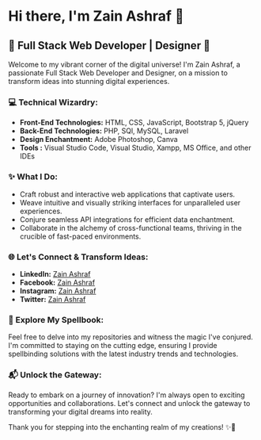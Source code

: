 # Hi there, I'm Zain Ashraf 👋

## 🚀 Full Stack Web Developer | Designer 🎨

Welcome to my vibrant corner of the digital universe! I'm Zain Ashraf, a passionate Full Stack Web Developer and Designer, on a mission to transform ideas into stunning digital experiences.

### 💻 Technical Wizardry:

- **Front-End Technologies:** HTML, CSS, JavaScript, Bootstrap 5, jQuery
- **Back-End Technologies:** PHP, SQl, MySQL, Laravel
- **Design Enchantment:** Adobe Photoshop, Canva
- **Tools :** Visual Studio Code, Visual Studio, Xampp, MS Office, and other IDEs

### ✨ What I Do:

- Craft robust and interactive web applications that captivate users.
- Weave intuitive and visually striking interfaces for unparalleled user experiences.
- Conjure seamless API integrations for efficient data enchantment.
- Collaborate in the alchemy of cross-functional teams, thriving in the crucible of fast-paced environments.

### 🌐 Let's Connect & Transform Ideas:

- **LinkedIn:** [Zain Ashraf](https://www.linkedin.com/in/zainashraf259)
- **Facebook:** [Zain Ashraf](https://www.facebook.com/in/zainashraf259)
- **Instagram:** [Zain Ashraf](https://www.instagram.com/in/zainashraf259)
- **Twitter:** [Zain Ashraf](https://www.twitter.com/in/zainashraf259)

### 🚀 Explore My Spellbook:

Feel free to delve into my repositories and witness the magic I've conjured. I'm committed to staying on the cutting edge, ensuring I provide spellbinding solutions with the latest industry trends and technologies.

### 📬 Unlock the Gateway:

Ready to embark on a journey of innovation? I'm always open to exciting opportunities and collaborations. Let's connect and unlock the gateway to transforming your digital dreams into reality.

Thank you for stepping into the enchanting realm of my creations! ✨🚀
